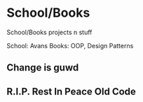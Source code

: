# School/Books
School/Books projects n stuff

School: Avans
Books: OOP, Design Patterns

## Change is guwd
## R.I.P. Rest In Peace Old Code
